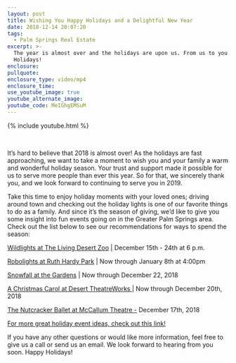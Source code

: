 ```yaml
---
layout: post
title: Wishing You Happy Holidays and a Delightful New Year
date: 2018-12-14 20:07:20
tags:
  - Palm Springs Real Estate
excerpt: >-
  The year is almost over and the holidays are upon us. From us to you: Happy
  Holidays!
enclosure:
pullquote:
enclosure_type: video/mp4
enclosure_time:
use_youtube_image: true
youtube_alternate_image:
youtube_code: MeIGhgEMSuM
---
```


{% include youtube.html %}

<br>

It’s hard to believe that 2018 is almost over! As the holidays are fast approaching, we want to take a moment to wish you and your family a warm and wonderful holiday season. Your trust and support made it possible for us to serve more people than ever this year. So for that, we sincerely thank you, and we look forward to continuing to serve you in 2019.

Take this time to enjoy holiday moments with your loved ones; driving around town and checking out the holiday lights is one of our favorite things to do as a family. And since it’s the season of giving, we’d like to give you some insight into fun events going on in the Greater Palm Springs area. Check out the list below to see our recommendations for ways to spend the season:

[Wildlights at The Living Desert Zoo](https://www.livingdesert.org/events-and-tours/signature-events/wildlights/) | December 15th - 24th at 6 p.m.

[Robolights at Ruth Hardy Park](https://www.facebook.com/ROBOLIGHTS/) | Now through January 8th at 4:00pm

[Snowfall at the Gardens](https://www.facebook.com/events/402575700283340/) | Now through December 22, 2018

[A Christmas Carol at Desert TheatreWorks ](http://www.dtworks.org/)| Now through December 20th, 2018

[The Nutcracker Ballet at McCallum Theatre -](http://www.mccallumtheatre.com/index.php/shows/2018-2019-season/all-shows/great-russian-nutcracker) December 17th, 2018

[For more great holiday event ideas, check out this link!](https://www.visitgreaterpalmsprings.com/blog/post/holiday-happenings-in-greater-palm-springs/)

If you have any other questions or would like more information, feel free to give us a call or send us an email. We look forward to hearing from you soon. Happy Holidays!